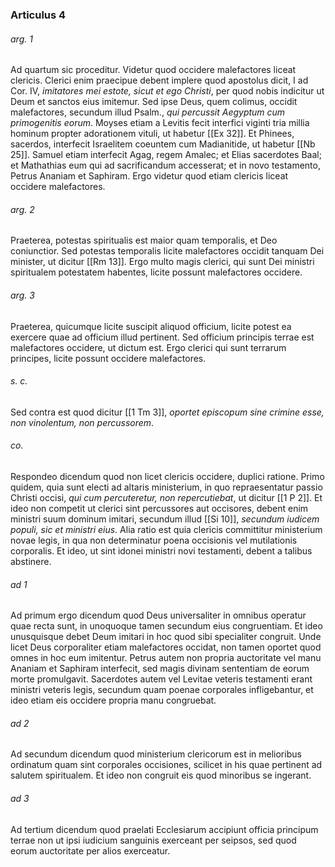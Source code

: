 ### Articulus 4

###### arg. 1
Ad quartum sic proceditur. Videtur quod occidere malefactores liceat clericis. Clerici enim praecipue debent implere quod apostolus dicit, I ad Cor. IV, *imitatores mei estote, sicut et ego Christi*, per quod nobis indicitur ut Deum et sanctos eius imitemur. Sed ipse Deus, quem colimus, occidit malefactores, secundum illud Psalm., *qui percussit Aegyptum cum primogenitis eorum*. Moyses etiam a Levitis fecit interfici viginti tria millia hominum propter adorationem vituli, ut habetur [[Ex 32]]. Et Phinees, sacerdos, interfecit Israelitem coeuntem cum Madianitide, ut habetur [[Nb 25]]. Samuel etiam interfecit Agag, regem Amalec; et Elias sacerdotes Baal; et Mathathias eum qui ad sacrificandum accesserat; et in novo testamento, Petrus Ananiam et Saphiram. Ergo videtur quod etiam clericis liceat occidere malefactores.

###### arg. 2
Praeterea, potestas spiritualis est maior quam temporalis, et Deo coniunctior. Sed potestas temporalis licite malefactores occidit tanquam Dei minister, ut dicitur [[Rm 13]]. Ergo multo magis clerici, qui sunt Dei ministri spiritualem potestatem habentes, licite possunt malefactores occidere.

###### arg. 3
Praeterea, quicumque licite suscipit aliquod officium, licite potest ea exercere quae ad officium illud pertinent. Sed officium principis terrae est malefactores occidere, ut dictum est. Ergo clerici qui sunt terrarum principes, licite possunt occidere malefactores.

###### s. c.
Sed contra est quod dicitur [[1 Tm 3]], *oportet episcopum sine crimine esse, non vinolentum, non percussorem*.

###### co.
Respondeo dicendum quod non licet clericis occidere, duplici ratione. Primo quidem, quia sunt electi ad altaris ministerium, in quo repraesentatur passio Christi occisi, *qui cum percuteretur, non repercutiebat*, ut dicitur [[1 P 2]]. Et ideo non competit ut clerici sint percussores aut occisores, debent enim ministri suum dominum imitari, secundum illud [[Si 10]], *secundum iudicem populi, sic et ministri eius*. Alia ratio est quia clericis committitur ministerium novae legis, in qua non determinatur poena occisionis vel mutilationis corporalis. Et ideo, ut sint idonei ministri novi testamenti, debent a talibus abstinere.

###### ad 1
Ad primum ergo dicendum quod Deus universaliter in omnibus operatur quae recta sunt, in unoquoque tamen secundum eius congruentiam. Et ideo unusquisque debet Deum imitari in hoc quod sibi specialiter congruit. Unde licet Deus corporaliter etiam malefactores occidat, non tamen oportet quod omnes in hoc eum imitentur. Petrus autem non propria auctoritate vel manu Ananiam et Saphiram interfecit, sed magis divinam sententiam de eorum morte promulgavit. Sacerdotes autem vel Levitae veteris testamenti erant ministri veteris legis, secundum quam poenae corporales infligebantur, et ideo etiam eis occidere propria manu congruebat.

###### ad 2
Ad secundum dicendum quod ministerium clericorum est in melioribus ordinatum quam sint corporales occisiones, scilicet in his quae pertinent ad salutem spiritualem. Et ideo non congruit eis quod minoribus se ingerant.

###### ad 3
Ad tertium dicendum quod praelati Ecclesiarum accipiunt officia principum terrae non ut ipsi iudicium sanguinis exerceant per seipsos, sed quod eorum auctoritate per alios exerceatur.

